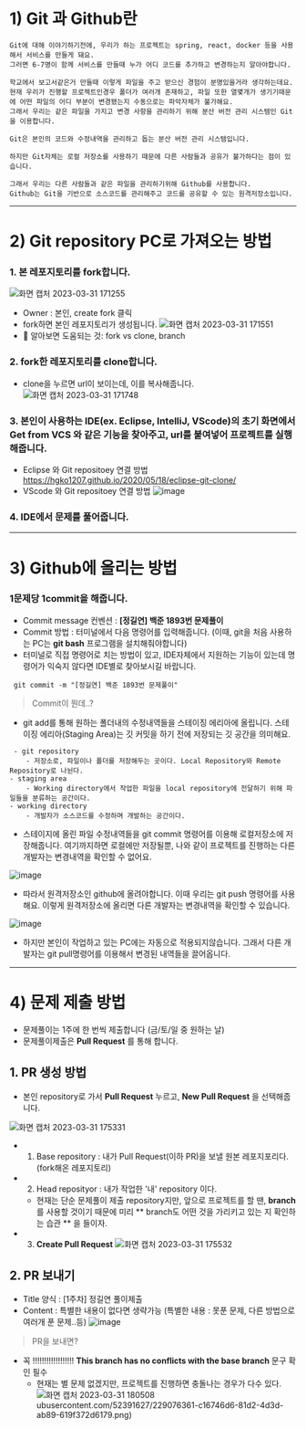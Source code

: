 # 1) Git 과 Github란
```
Git에 대해 이야기하기전에, 우리가 하는 프로젝트는 spring, react, docker 등을 사용해서 서비스를 만들게 돼요.  
그러면 6-7명이 함께 서비스를 만들때 누가 어디 코드를 추가하고 변경하는지 알아야합니다.

학교에서 보고서같은거 만들때 이렇게 파일을 주고 받으신 경험이 분명있을거라 생각하는데요. 
현재 우리가 진행할 프로젝트인경우 폴더가 여러개 존재하고, 파일 또한 열몇개가 생기기때문에 어떤 파일의 어디 부분이 변경됐는지 수동으로는 파악자체가 불가해요. 
그래서 우리는 같은 파일을 가지고 변경 사항을 관리하기 위해 분산 버전 관리 시스템인 Git을 이용합니다.

Git은 본인의 코드와 수정내역을 관리하고 돕는 분산 버전 관리 시스템입니다.

하지만 Git자체는 로컬 저장소를 사용하기 때문에 다른 사람들과 공유가 불가하다는 점이 있습니다.

그래서 우리는 다른 사람들과 같은 파일을 관리하기위해 Github를 사용합니다.
Github는 Git을 기반으로 소스코드를 관리해주고 코드를 공유할 수 있는 원격저장소입니다.
```

---------------------------------------

# 2) Git repository PC로 가져오는 방법 

### 1. 본 레포지토리를 fork합니다.
![화면 캡처 2023-03-31 171255](https://user-images.githubusercontent.com/52391627/229064425-23faec82-2a5c-405b-89cf-8751fef14518.png)
* Owner : 본인, create fork 클릭
* fork하면 본인 레포지토리가 생성됩니다.
![화면 캡처 2023-03-31 171551](https://user-images.githubusercontent.com/52391627/229065122-ad9754aa-02b5-478b-861e-86b6525d001d.png)
* 🎁 알아보면 도움되는 것: fork vs clone, branch


### 2.  fork한 레포지토리를 clone합니다.
* clone을 누르면 url이 보이는데, 이를 복사해줍니다.
![화면 캡처 2023-03-31 171748](https://user-images.githubusercontent.com/52391627/229066668-34c6557d-a451-4428-bc05-237f5e3eaca7.png)


### 3. 본인이 사용하는 IDE(ex. Eclipse, IntelliJ, VScode)의 초기 화면에서  **Get from VCS**  와 같은 기능을 찾아주고, url를 붙여넣어 프로젝트를 실행해줍니다. 
* Eclipse 와 Git repositoey 연결 방법
https://hgko1207.github.io/2020/05/18/eclipse-git-clone/
* VScode 와 Git repositoey 연결 방법
![image](https://user-images.githubusercontent.com/52391627/229070780-7a1efbe8-e21a-4a47-b50d-2b1ef6220f10.png)


### 4. IDE에서 문제를 풀어줍니다. 


---------------------------------------

# 3) Github에 올리는 방법

### 1문제당 1commit을 해줍니다. 
  * Commit message 컨벤션 : **[정길연] 백준 1893번 문제풀이**
  * Commit 방법 : 터미널에서 다음 명령어를 입력해줍니다. (이때, git을 처음 사용하는 PC는 **git bash** 프로그램을 설치해줘야합니다)
  * 터미널로 직접 명령어로 치는 방법이 있고, IDE자체에서 지원하는 기능이 있는데 명령어가 익숙지 않다면 IDE별로 찾아보시길 바랍니다.
  ```
   git commit -m "[정길연] 백준 1893번 문제풀이"
  ```
  
> Commit이 뭔데..? 

* git add를 통해 원하는 폴더내의 수정내역들을 스테이징 에리아에 올립니다. 
 스테이징 에리아(Staging Area)는 깃 커밋을 하기 전에 저장되는 깃 공간을 의미해요. 
```
 - git repository
    - 저장소로, 파일이나 폴더를 저장해두는 곳이다. Local Repository와 Remote Repository로 나뉜다.
- staging area
    - Working directory에서 작업한 파일을 local repository에 전달하기 위해 파일들을 분류하는 공간이다.
- working directory
    - 개발자가 소스코드를 수정하며 개발하는 공간이다.
```


* 스테이지에 올린 파일 수정내역들을 git commit 명령어를 이용해 로컬저장소에 저장해줍니다. 여기까지하면 로컬에만 저장될뿐, 나와 같이 프로젝트를 진행하는 다른 개발자는 변경내역을 확인할 수 없어요. 

![image](https://user-images.githubusercontent.com/52391627/229071235-78b433ac-5c13-4674-bd6a-11bde42d6497.png)


* 따라서 원격저장소인 github에 올려야합니다. 이때 우리는 git push 명령어를 사용해요. 이렇게 원격저장소에 올리면 다른 개발자는 변경내역을 확인할 수 있습니다. 

![image](https://user-images.githubusercontent.com/52391627/229071504-1faffde1-e76a-447a-b779-4623daf171c0.png)

* 하지만 본인이 작업하고 있는 PC에는 자동으로 적용되지않습니다. 그래서 다른 개발자는 git pull명령어를 이용해서 변경된 내역들을 끌어옵니다. 

---------------------------------------

# 4) 문제 제출 방법 
* 문제풀이는 1주에 한 번씩 제출합니다 (금/토/일 중 원하는 날)
* 문제풀이제출은 **Pull Request** 를 통해 합니다.

## 1. PR 생성 방법
* 본인 repository로 가서  **Pull Request** 누르고,  **New Pull Request** 을 선택해줍니다.

![화면 캡처 2023-03-31 175331](https://user-images.githubusercontent.com/52391627/229074567-8706d624-8c3a-4812-8151-c301bb19fbfc.png)

* 1. Base repository : 내가 Pull Request(이하 PR)을 보낼 원본 레포지포리다. (fork해온 레포지토리)
* 2. Head reposityor : 내가 작업한 '내' repository 이다.
  * 현재는 단순 문제풀이 제출 repository지만, 앞으로 프로젝트를 할 땐, **branch** 를 사용할 것이기 때문에 미리 ** branch도 어떤 것을 가리키고 있는 지 확인하는 습관 ** 을 들이자.
* 3. **Create Pull Request**
![화면 캡처 2023-03-31 175532](https://user-images.githubusercontent.com/52391627/229074997-0a99e8dc-5730-468a-8db8-c6da37c20a46.png)

## 2. PR 보내기
* Title 양식 : [1주차] 정길연 풀이제출
* Content : 특별한 내용이 없다면 생략가능 (특별한 내용 : 못푼 문제, 다른 방법으로 여러개 푼 문제..등)
![image](https://user-images.githubusercontent.com/52391627/229076361-c16746d6-81d2-4d3d-ab89-619f372d6179.png)
> PR을 보내면?
* 꼭 !!!!!!!!!!!!!!!!!! **This branch has no conflicts with the base branch** 문구 확인 필수
   * 현재는 별 문제 없겠지만, 프로젝트를 진행하면 충돌나는 경우가 다수 있다. 
![화면 캡처 2023-03-31 180508](https://user-images.githubusercontent.com/52391627/229077167-dbffb9db-9f43-488e-95be-447dc4939505.png)
ubusercontent.com/52391627/229076361-c16746d6-81d2-4d3d-ab89-619f372d6179.png)
